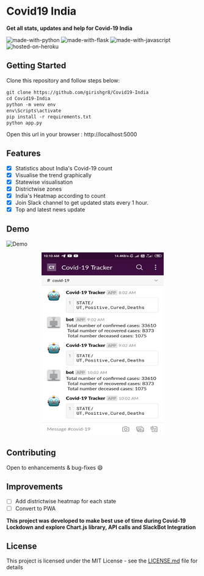 # Covid19 India 
**Get all stats, updates and help for Covid-19 India**

![made-with-python](https://img.shields.io/badge/Made%20With-Python-red?style=for-the-badge&logo=Python)
![made-with-flask](https://img.shields.io/badge/Made%20With-Flask-blue?style=for-the-badge&logo=Flask) ![made-with-javascript](http://img.shields.io/badge/Made%20with-JavaScript-yellow?style=for-the-badge&logo=Javascript) ![hosted-on-heroku](http://img.shields.io/badge/Deplyed%20on-Heroku-blueviolet?style=for-the-badge&logo=Heroku)

## Getting Started
Clone this repository and follow steps below:
```
git clone https://github.com/girishgr8/Covid19-India
cd Covid19-India
python -m venv env
env\Scripts\activate
pip install -r requirements.txt
python app.py
```
Open  this url in your browser :  http://localhost:5000

## Features
- [x] Statistics about India's Covid-19 count
- [x] Visualise the trend graphically
- [x] Statewise visualisation
- [x] Districtwise zones
- [x] India's Heatmap according to count
- [x] Join Slack channel to get updated stats every 1 hour.
- [x] Top and latest news update

## Demo
![Demo](https://github.com/girishgr8/Covid19-India/blob/master/demo/demo.gif)
<p align="center">
  <img src="https://github.com/girishgr8/Covid19-India/blob/master/demo/bot.jpeg" width="320px" height="480px">
</p>

## Contributing
Open to enhancements & bug-fixes 😄

## Improvements
- [ ] Add districtwise heatmap for each state
- [ ] Convert to PWA

**This project was developed to make best use of time during Covid-19 Lockdown and explore Chart.js library, API calls and SlackBot Integration**

## License
This project is licensed under the MIT License - see the [LICENSE.md](https://github.com/girishgr8/Covid19-India/blob/master/LICENSE) file for details
